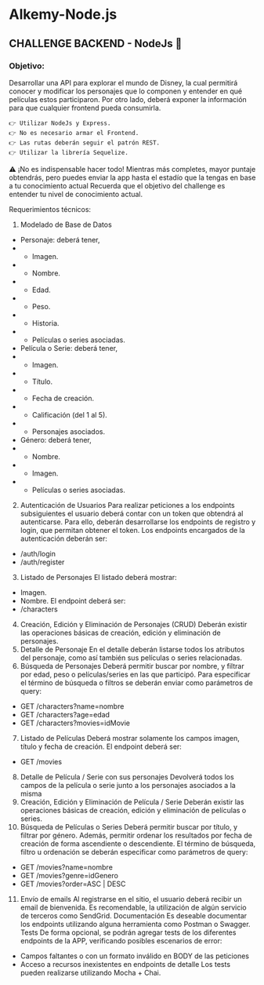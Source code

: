 # Alkemy-Node.js
## CHALLENGE BACKEND - NodeJs 🚀
### Objetivo: 
Desarrollar una API para explorar el mundo de Disney, la cual permitirá conocer y modificar los
personajes que lo componen y entender en qué películas estos participaron. Por otro lado, deberá
exponer la información para que cualquier frontend pueda consumirla.
```
👉 Utilizar NodeJs y Express.
👉 No es necesario armar el Frontend.
👉 Las rutas deberán seguir el patrón REST.
👉 Utilizar la librería Sequelize.
```
⚠ ¡No es indispensable hacer todo!
Mientras más completes, mayor puntaje obtendrás, pero puedes enviar la app hasta el estadío que la tengas en base a tu conocimiento actual
Recuerda que el objetivo del challenge es entender tu nivel de conocimiento actual.

Requerimientos técnicos:

1. Modelado de Base de Datos
- Personaje: deberá tener,
- - Imagen.
- - Nombre.
- - Edad.
- - Peso.
- - Historia.
- - Películas o series asociadas.
- Película o Serie: deberá tener,
- - Imagen.
- - Título.
- - Fecha de creación.
- - Calificación (del 1 al 5).
- - Personajes asociados.
- Género: deberá tener,
- - Nombre.
- - Imagen.
- - Películas o series asociadas.
2. Autenticación de Usuarios
Para realizar peticiones a los endpoints subsiguientes el usuario deberá contar con un token que
obtendrá al autenticarse. Para ello, deberán desarrollarse los endpoints de registro y login, que
permitan obtener el token.
Los endpoints encargados de la autenticación deberán ser:
- /auth/login
- /auth/register
3. Listado de Personajes
El listado deberá mostrar:
- Imagen.
- Nombre.
El endpoint deberá ser:
- /characters
4. Creación, Edición y Eliminación de Personajes (CRUD)
Deberán existir las operaciones básicas de creación, edición y eliminación de personajes.
5. Detalle de Personaje
En el detalle deberán listarse todos los atributos del personaje, como así también sus películas o
series relacionadas.
6. Búsqueda de Personajes
Deberá permitir buscar por nombre, y filtrar por edad, peso o películas/series en las que participó.
Para especificar el término de búsqueda o filtros se deberán enviar como parámetros de query:
- GET /characters?name=nombre
- GET /characters?age=edad
- GET /characters?movies=idMovie
7. Listado de Películas
Deberá mostrar solamente los campos imagen, título y fecha de creación.
El endpoint deberá ser:
- GET /movies
8. Detalle de Película / Serie con sus personajes
Devolverá todos los campos de la película o serie junto a los personajes asociados a la misma
9. Creación, Edición y Eliminación de Película / Serie
Deberán existir las operaciones básicas de creación, edición y eliminación de películas o series.
10. Búsqueda de Películas o Series
Deberá permitir buscar por título, y filtrar por género. Además, permitir ordenar los resultados
por fecha de creación de forma ascendiente o descendiente.
El término de búsqueda, filtro u ordenación se deberán especificar como parámetros de query:
- GET /movies?name=nombre
- GET /movies?genre=idGenero
- GET /movies?order=ASC | DESC
11. Envío de emails
Al registrarse en el sitio, el usuario deberá recibir un email de bienvenida. Es recomendable, la
utilización de algún servicio de terceros como SendGrid.
Documentación
Es deseable documentar los endpoints utilizando alguna herramienta como Postman o
Swagger.
Tests
De forma opcional, se podrán agregar tests de los diferentes endpoints de la APP, verificando
posibles escenarios de error:
- Campos faltantes o con un formato inválido en BODY de las peticiones
- Acceso a recursos inexistentes en endpoints de detalle
Los tests pueden realizarse utilizando Mocha + Chai.